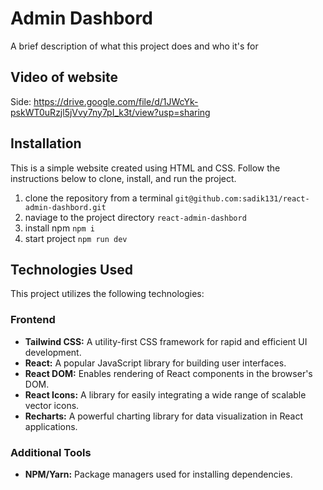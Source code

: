 
# Admin Dashbord


A brief description of what this project does and who it's for


## Video of website

Side: https://drive.google.com/file/d/1JWcYk-pskWT0uRzjl5jVvy7ny7pI_k3t/view?usp=sharing
## Installation

This is a simple website created using HTML and CSS. Follow the instructions below to clone, install, and run the project.

 1. clone the repository from a terminal `git@github.com:sadik131/react-admin-dashbord.git`
 2. naviage to the project directory  `react-admin-dashbord`
 3. install npm `npm i`
 4. start project `npm run dev`
## Technologies Used  

This project utilizes the following technologies:  

### Frontend  
- **Tailwind CSS:** A utility-first CSS framework for rapid and efficient UI development.  
- **React:** A popular JavaScript library for building user interfaces.  
- **React DOM:** Enables rendering of React components in the browser's DOM.  
- **React Icons:** A library for easily integrating a wide range of scalable vector icons.  
- **Recharts:** A powerful charting library for data visualization in React applications.  

### Additional Tools  
- **NPM/Yarn:** Package managers used for installing dependencies.  
